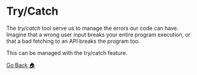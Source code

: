 # Try/Catch
The *try/catch* tool serve us to manage the errors our code can have. Imagine that a wrong user input breaks your entire program execution, or that a bad fetching to an API breaks the program too.

This can be managed with the try/catch feature.

[Go Back 🏠](./README.md)